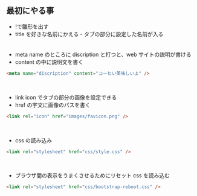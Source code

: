 ## 最初にやる事

-   !で雛形を出す
-   title を好きな名前にかえる - タブの部分に設定した名前が入る
    <br>  
    <br>
-   meta name のところに discription と打つと、web サイトの説明が書ける
-   content の中に説明文を書く

```html
<meta name="discription" content="コーヒい美味しいよ" />
```

<br>

-   link icon でタブの部分の画像を設定できる
-   href の宇文に画像のパスを書く

```html
<link rel="icon" href="images/favicon.png" />
```

<br>

-   css の読み込み

```html
<link rel="stylesheet" href="css/style.css" />
```

<br>

-   ブラウザ間の表示をうまくさせるためにリセット css を読み込む

```html
<link rel="stylesheet" href="css/bootstrap-reboot.css" />
```
